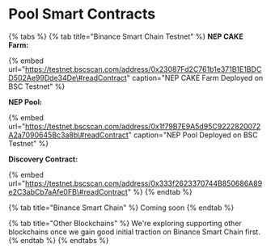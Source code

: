 # Pool Smart Contracts



{% tabs %}
{% tab title="Binance Smart Chain Testnet" %}
**NEP CAKE Farm:**

{% embed url="https://testnet.bscscan.com/address/0x23087Fd2C761b1e371B1E1BDCD502Ae99Dde34De\#readContract" caption="NEP CAKE Farm Deployed on BSC Testnet" %}

**NEP Pool:**

{% embed url="https://testnet.bscscan.com/address/0x1f79B7E9A5d95C9222820072A2a7090645Bc3a8b\#readContract" caption="NEP Pool Deployed on BSC Testnet" %}

**Discovery Contract:**

{% embed url="https://testnet.bscscan.com/address/0x333f2623370744B850686A89e2C3abCb7aAfe0FB\#readContract" %}
{% endtab %}

{% tab title="Binance Smart Chain" %}
Coming soon
{% endtab %}

{% tab title="Other Blockchains" %}
We're exploring supporting other blockchains once we gain good initial traction on Binance Smart Chain first.
{% endtab %}
{% endtabs %}











